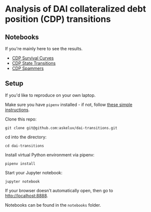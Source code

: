 # Analysis of DAI collateralized debt position (CDP) transitions

## Notebooks
If you're mainly here to see the results.

- [CDP Survival Curves](https://github.com/askeluv/dai-transitions/blob/master/notebooks/dai-cpd-survival.ipynb)
- [CDP State Transitions](https://github.com/askeluv/dai-transitions/blob/master/notebooks/dai-state-transitions.ipynb)
- [CDP Spammers](https://github.com/askeluv/dai-transitions/blob/master/notebooks/dai-cdp-spammers.ipynb)

## Setup
If you'd like to reproduce on your own laptop.

Make sure you have `pipenv` installed - if not, follow [these simple instructions](https://github.com/pypa/pipenv#installation).

Clone this repo:

`git clone git@github.com:askeluv/dai-transitions.git`

cd into the directory:

`cd dai-transitions`

Install virtual Python environment via pipenv:

`pipenv install`

Start your Jupyter notebook:

`jupyter notebook`

If your browser doesn't automatically open, then go to [http://localhost:8888](http://localhost:8888).

Notebooks can be found in the `notebooks` folder.
